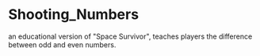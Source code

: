 # Shooting_Numbers
an educational version of "Space Survivor", teaches players the difference between odd and even numbers.
